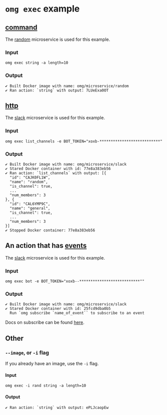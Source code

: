 # `omg exec` example

## [command](https://microservice.guide/schema/interface/#command)
The [random](https://github.com/microservice/random) microservice is used for this example.

### Input
```
omg exec string -a length=10
```

### Output
```
✔ Built Docker image with name: omg/microservice/random
✔ Ran action: `string` with output: 7LUeExa0OT
```

## [http](https://microservice.guide/schema/interface/#http)
The [slack](https://github.com/microservice/slack) microservice is used for this example.

### Input
```
omg exec list_channels -e BOT_TOKEN="xoxb-***************************"
```

### Output
```
✔ Built Docker image with name: omg/microservice/slack
✔ Stared Docker container with id: 77e8a383eb56
✔ Ran action: `list_channels` with output: [{
  "id": "CAJK0FL1W",
  "name": "random",
  "is_channel": true,
  ...
  "num_members": 3
}, {
  "id": "CAL6YMP9C",
  "name": "general",
  "is_channel": true,
  ...
  "num_members": 3
}]
✔ Stopped Docker container: 77e8a383eb56
```

## An action that has [events](https://microservice.guide/schema/events/)
The [slack](https://github.com/microservice/slack) microservice is used for this example.

### Input
```
omg exec bot -e BOT_TOKEN="xoxb--***************************""
```

### Output
```
✔ Built Docker image with name: omg/microservice/slack
✔ Stared Docker container with id: 25fcd9dba0b5
  Run `omg subscribe `name_of_event`` to subscribe to an event
```
Docs on subscribe can be found [here](/docs/example-subscribe.md).

## Other
### `--image`, or `-i` flag
If you already have an image, use the `-i` flag.

#### Input
```
omg exec -i rand string -a length=10
```

#### Output
```
✔ Ran action: `string` with output: ePLJcaopEw
```
